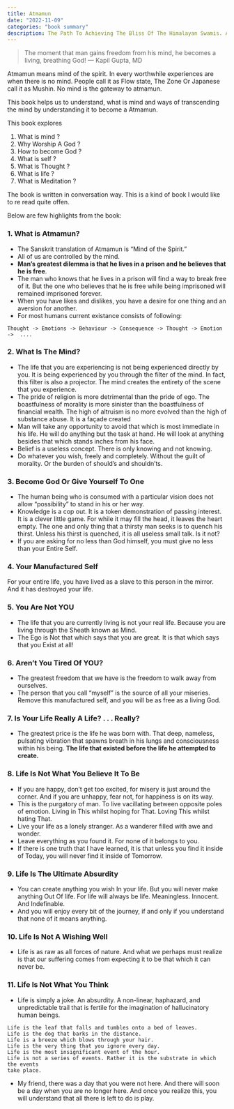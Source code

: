 ```yaml
---
title: Atmamun
date: "2022-11-09"
categories: "book summary"
description: The Path To Achieving The Bliss Of The Himalayan Swamis. And The Freedom Of A Living God Written by Kapil Gupta, MD
---
```



> The moment that man gains freedom from his mind, he becomes a living, breathing God! — Kapil Gupta, MD


Atmamun means mind of the spirit. In every worthwhile experiences are when there is no mind. People call it as Flow state, The Zone Or Japanese call it as Mushin. No mind is the gateway to atmamun.

This book helps us to understand, what is mind and ways of transcending the mind by understanding it to become a Atmamun.

This book explores 
1. What is mind ? 
2. Why Worship A God ?
3. How to become God ?
4. What is self ?
5. What is Thought ?
6. What is life ?
7. What is Meditation ?

The book is written in conversation way. This is a kind of book I would like to re read quite offen.

Below are few highlights from the book: 

### 1. What is Atmamun?


- The Sanskrit translation of Atmamun is “Mind of the Spirit.” 
- All of us are controlled by the mind.
- **Man’s greatest dilemma is that he lives in a prison and he believes that he is free**.
- The man who knows that he lives in a prison will find a way to break free of it. But the one who believes that he is free while being imprisoned will remained
imprisoned forever.
- When you have likes and dislikes, you have a desire for one thing and an aversion for another.
- For most humans current existance consists of following:

```
Thought -> Emotions -> Behaviour -> Consequence -> Thought -> Emotion ->  ....
```

### 2. What Is The Mind?

- The life that you are experiencing is not being experienced directly by you. It is being experienced by you through the filter of the mind. In fact, this filter is also a projector. The mind creates the entirety of the scene that you experience.
- The pride of religion is more detrimental than the pride of ego. The boastfulness of morality is more sinister than the boastfulness of financial wealth. The high of altruism is no more evolved than the high of substance abuse. It is a façade created
- Man will take any opportunity to avoid that which is most immediate in his life. He will do anything but the task at hand. He will look at anything besides that which stands inches from his face.
- Belief is a useless concept. There is only knowing and not knowing.
- Do whatever you wish, freely and completely. Without the guilt of morality. Or the burden of should’s and shouldn’ts.


### 3. Become God Or Give Yourself To One
- The human being who is consumed with a particular vision does not allow “possibility” to stand in his or her way.
- Knowledge is a cop out. It is a token demonstration of passing interest. It is a clever little game. For while it may fill the head, it leaves the heart empty. The one and only thing that a thirsty man seeks is to quench his thirst. Unless his thirst is quenched, it is all useless small talk. Is it not?
- If you are asking for no less than God himself, you must give no less than your Entire Self.

### 4. Your Manufactured Self

For your entire life, you have lived as a slave to this person in the mirror. And it has destroyed your life.

### 5. You Are Not YOU

- The life that you are currently living is not your real life. Because you are living through the Sheath known as Mind.
- The Ego is Not that which says that you are great. It is that which says that you Exist at all!

### 6. Aren’t You Tired Of YOU?

- The greatest freedom that we have is the freedom to walk away from ourselves.
- The person that you call “myself” is the source of all your miseries. Remove this manufactured self, and you will be as free as a living God.

### 7. Is Your Life Really A Life? . . . Really?

- The greatest price is the life he was born with. That deep, nameless, pulsating vibration that spawns breath in his lungs and consciousness within his being. **The life that existed before the life he attempted to create.**

### 8. Life Is Not What You Believe It To Be

- If you are happy, don’t get too excited, for misery is just around the corner. And if you are unhappy, fear not, for happiness is on its way.
- This is the purgatory of man. To live vacillating between opposite poles of emotion. Living in This whilst hoping for That. Loving This whilst hating That.
- Live your life as a lonely stranger. As a wanderer filled with awe and wonder.
- Leave everything as you found it. For none of it belongs to you.
- If there is one truth that I have learned, it is that unless you find it inside of Today, you will never find it inside of Tomorrow.

### 9. Life Is The Ultimate Absurdity

- You can create anything you wish In your life. But you will never make anything Out Of life. For life will always be life. Meaningless. Innocent. And Indefinable.
- And you will enjoy every bit of the journey, if and only if you understand that none of it means anything.

### 10. Life Is Not A Wishing Well

- Life is as raw as all forces of nature. And what we perhaps must realize is that our suffering comes from expecting it to be that which it can never be.

### 11. Life Is Not What You Think

- Life is simply a joke. An absurdity. A non-linear, haphazard, and unpredictable trail that is fertile for the imagination of hallucinatory human beings.

```
Life is the leaf that falls and tumbles onto a bed of leaves.
Life is the dog that barks in the distance.
Life is a breeze which blows through your hair.
Life is the very thing that you ignore every day.
Life is the most insignificant event of the hour.
Life is not a series of events. Rather it is the substrate in which the events
take place.
```

- My friend, there was a day that you were not here. And there will soon be a day when you are no longer here. And once you realize this, you will understand that all there is left to do is play.